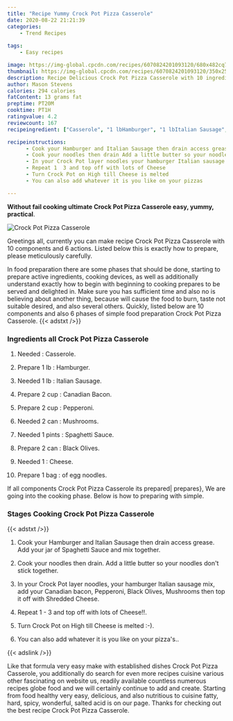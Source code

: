 ```yaml
---
title: "Recipe Yummy Crock Pot Pizza Casserole"
date: 2020-08-22 21:21:39
categories:
    - Trend Recipes
    
tags:
    - Easy recipes

image: https://img-global.cpcdn.com/recipes/6070824201093120/680x482cq70/crock-pot-pizza-casserole-recipe-main-photo.jpg
thumbnail: https://img-global.cpcdn.com/recipes/6070824201093120/350x250cq70/crock-pot-pizza-casserole-recipe-main-photo.jpg
description: Recipe Delicious Crock Pot Pizza Casserole with 10 ingredients and 6 stages of easy cooking.
author: Mason Stevens
calories: 294 calories
fatContent: 13 grams fat
preptime: PT20M
cooktime: PT1H
ratingvalue: 4.2
reviewcount: 167
recipeingredient: ["Casserole", "1 lbHamburger", "1 lbItalian Sausage", "2 cupCanadian Bacon", "2 cupPepperoni", "2 canMushrooms", "1 pintsSpaghetti Sauce", "2 canBlack Olives", "1Cheese", "1 bagof egg noodles"]

recipeinstructions: 
      - Cook your Hamburger and Italian Sausage then drain access grease Add your jar of Spaghetti Sauce and mix together 
      - Cook your noodles then drain Add a little butter so your noodles dont stick together 
      - In your Crock Pot layer noodles your hamburger Italian sausage mix add your Canadian bacon Pepperoni Black Olives Mushrooms then top it off with Shredded Cheese 
      - Repeat 1  3 and top off with lots of Cheese 
      - Turn Crock Pot on High till Cheese is melted  
      - You can also add whatever it is you like on your pizzas

---
```




**Without fail cooking ultimate Crock Pot Pizza Casserole easy, yummy, practical**. 


![Crock Pot Pizza Casserole](https://img-global.cpcdn.com/recipes/6070824201093120/680x482cq70/crock-pot-pizza-casserole-recipe-main-photo.jpg "Crock Pot Pizza Casserole")




Greetings all, currently you can make recipe Crock Pot Pizza Casserole with 10 components and 6 actions. Listed below this is exactly how to prepare, please meticulously carefully.

In food preparation there are some phases that should be done, starting to prepare active ingredients, cooking devices, as well as additionally understand exactly how to begin with beginning to cooking prepares to be served and delighted in. Make sure you has sufficient time and also no is believing about another thing, because will cause the food to burn, taste not suitable desired, and also several others. Quickly, listed below are 10 components and also 6 phases of simple food preparation Crock Pot Pizza Casserole.
{{< adstxt />}}

### Ingredients all Crock Pot Pizza Casserole


1. Needed  : Casserole.

1. Prepare 1 lb : Hamburger.

1. Needed 1 lb : Italian Sausage.

1. Prepare 2 cup : Canadian Bacon.

1. Prepare 2 cup : Pepperoni.

1. Needed 2 can : Mushrooms.

1. Needed 1 pints : Spaghetti Sauce.

1. Prepare 2 can : Black Olives.

1. Needed 1 : Cheese.

1. Prepare 1 bag : of egg noodles.



If all components Crock Pot Pizza Casserole its prepared| prepares}, We are going into the cooking phase. Below is how to preparing with simple.

### Stages Cooking Crock Pot Pizza Casserole

{{< adstxt />}}


1. Cook your Hamburger and Italian Sausage then drain access grease. Add your jar of Spaghetti Sauce and mix together.



1. Cook your noodles then drain. Add a little butter so your noodles don&#39;t stick together.



1. In your Crock Pot layer noodles, your hamburger Italian sausage mix, add your Canadian bacon, Pepperoni, Black Olives, Mushrooms then top it off with Shredded Cheese.



1. Repeat 1 - 3 and top off with lots of Cheese!!.



1. Turn Crock Pot on High till Cheese is melted :-).



1. You can also add whatever it is you like on your pizza&#39;s..





{{< adslink />}}

Like that formula very easy make with established dishes Crock Pot Pizza Casserole, you additionally do search for even more recipes cuisine various other fascinating on website us, readily available countless numerous recipes globe food and we will certainly continue to add and create. Starting from food healthy very easy, delicious, and also nutritious to cuisine fatty, hard, spicy, wonderful, salted acid is on our page. Thanks for checking out the best recipe Crock Pot Pizza Casserole.
